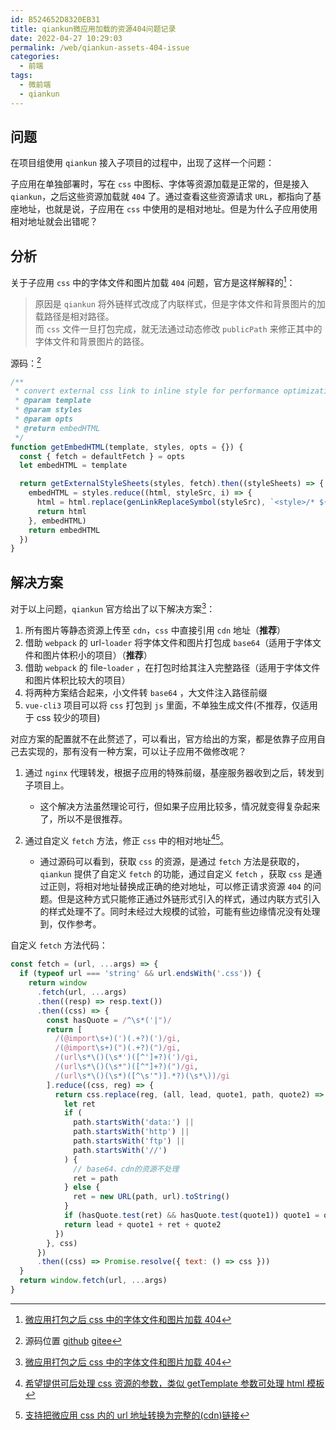 ```yaml
---
id: B524652D8320EB31
title: qiankun微应用加载的资源404问题记录
date: 2022-04-27 10:29:03
permalink: /web/qiankun-assets-404-issue
categories:
  - 前端
tags:
  - 微前端
  - qiankun
---
```


## 问题

在项目组使用 `qiankun` 接入子项目的过程中，出现了这样一个问题：

子应用在单独部署时，写在 `css` 中图标、字体等资源加载是正常的，但是接入 `qiankun`，之后这些资源加载就 `404` 了。通过查看这些资源请求 `URL`，都指向了基座地址，也就是说，子应用在 `css` 中使用的是相对地址。但是为什么子应用使用相对地址就会出错呢？

## 分析

关于子应用 `css` 中的字体文件和图片加载 `404` 问题，官方是这样解释的[^doc]：

> 原因是 `qiankun` 将外链样式改成了内联样式，但是字体文件和背景图片的加载路径是相对路径。  
> 而 `css` 文件一旦打包完成，就无法通过动态修改 `publicPath` 来修正其中的字体文件和背景图片的路径。

源码：[^code]

```javascript
/**
 * convert external css link to inline style for performance optimization
 * @param template
 * @param styles
 * @param opts
 * @return embedHTML
 */
function getEmbedHTML(template, styles, opts = {}) {
  const { fetch = defaultFetch } = opts
  let embedHTML = template

  return getExternalStyleSheets(styles, fetch).then((styleSheets) => {
    embedHTML = styles.reduce((html, styleSrc, i) => {
      html = html.replace(genLinkReplaceSymbol(styleSrc), `<style>/* ${styleSrc} */${styleSheets[i]}</style>`)
      return html
    }, embedHTML)
    return embedHTML
  })
}
```

## 解决方案

对于以上问题，`qiankun` 官方给出了以下解决方案[^doc]：

1. 所有图片等静态资源上传至 `cdn`，`css` 中直接引用 `cdn` 地址（**推荐**）
2. 借助 `webpack` 的 url-`loader` 将字体文件和图片打包成 `base64`（适用于字体文件和图片体积小的项目）（**推荐**）
3. 借助 `webpack` 的 file-`loader` ，在打包时给其注入完整路径（适用于字体文件和图片体积比较大的项目）
4. 将两种方案结合起来，小文件转 `base64` ，大文件注入路径前缀
5. `vue-cli3` 项目可以将 `css` 打包到 `js` 里面，不单独生成文件(不推荐，仅适用于 css 较少的项目)

对应方案的配置就不在此赘述了，可以看出，官方给出的方案，都是依靠子应用自己去实现的，那有没有一种方案，可以让子应用不做修改呢？

1. 通过 `nginx` 代理转发，根据子应用的特殊前缀，基座服务器收到之后，转发到子项目上。

   - 这个解决方法虽然理论可行，但如果子应用比较多，情况就变得复杂起来了，所以不是很推荐。

2. 通过自定义 `fetch` 方法，修正 `css` 中的相对地址[^issue1][^issue2]。
   - 通过源码可以看到，获取 `css` 的资源，是通过 `fetch` 方法是获取的，`qiankun` 提供了自定义 `fetch` 的功能，通过自定义 `fetch` ，获取 `css` 是通过正则，将相对地址替换成正确的绝对地址，可以修正请求资源 `404` 的问题。但是这种方式只能修正通过外链形式引入的样式，通过内联方式引入的样式处理不了。同时未经过大规模的试验，可能有些边缘情况没有处理到，仅作参考。

自定义 `fetch` 方法代码：

```javascript
const fetch = (url, ...args) => {
  if (typeof url === 'string' && url.endsWith('.css')) {
    return window
      .fetch(url, ...args)
      .then((resp) => resp.text())
      .then((css) => {
        const hasQuote = /^\s*('|")/
        return [
          /(@import\s+)(')(.+?)(')/gi,
          /(@import\s+)(")(.+?)(")/gi,
          /(url\s*\()(\s*')([^']+?)(')/gi,
          /(url\s*\()(\s*")([^"]+?)(")/gi,
          /(url\s*\()(\s*)([^\s'")].*?)(\s*\))/gi
        ].reduce((css, reg) => {
          return css.replace(reg, (all, lead, quote1, path, quote2) => {
            let ret
            if (
              path.startsWith('data:') ||
              path.startsWith('http') ||
              path.startsWith('ftp') ||
              path.startsWith('//')
            ) {
              // base64、cdn的资源不处理
              ret = path
            } else {
              ret = new URL(path, url).toString()
            }
            if (hasQuote.test(ret) && hasQuote.test(quote1)) quote1 = quote2 = ''
            return lead + quote1 + ret + quote2
          })
        }, css)
      })
      .then((css) => Promise.resolve({ text: () => css }))
  }
  return window.fetch(url, ...args)
}
```

[^doc]: [微应用打包之后 css 中的字体文件和图片加载 404](https://qiankun.umijs.org/zh/faq#%E5%BE%AE%E5%BA%94%E7%94%A8%E6%89%93%E5%8C%85%E4%B9%8B%E5%90%8E-css-%E4%B8%AD%E7%9A%84%E5%AD%97%E4%BD%93%E6%96%87%E4%BB%B6%E5%92%8C%E5%9B%BE%E7%89%87%E5%8A%A0%E8%BD%BD-404)
[^code]: 源码位置 [github](https://github.com/kuitos/import-html-entry/blob/v1.12.0/src/index.js#L38) [gitee](https://gitee.com/mirrors_kuitos/import-html-entry/blob/v1.12.0/src/index.js#L38)
[^issue1]: [希望提供可后处理 css 资源的参数，类似 getTemplate 参数可处理 html 模板](https://github.com/umijs/qiankun/issues/981)
[^issue2]: [支持把微应用 css 内的 url 地址转换为完整的(cdn)链接](https://github.com/umijs/qiankun/issues/981)

